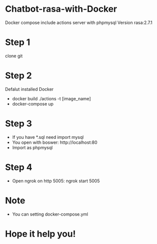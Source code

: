 # Chatbot-rasa-with-Docker
Docker compose include actions server with phpmysql
Version rasa:2.7.1
# Step 1
clone git 
# Step 2
Defalut installed Docker
- docker build ./actions -t [image_name]
- docker-compose up
# Step 3
- If you have *.sql need import mysql
- You open with boswer: http://localhost:80
- Import as phpmysql
# Step 4
- Open ngrok on http 5005: ngrok start 5005
# Note 
- You can setting docker-compose.yml
# Hope it help you!
